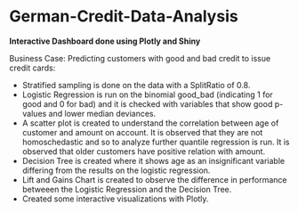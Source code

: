# German-Credit-Data-Analysis

**Interactive Dashboard done using Plotly and Shiny**

Business Case:
Predicting customers with good and bad credit to issue credit cards:
  - Stratified sampling is done on the data with a SplitRatio of 0.8.
  - Logistic Regression is run on the binomial good_bad (indicating 1 for good and 0 for bad) and it is checked with variables that show good p-values and lower median deviances.
  - A scatter plot is created to understand the correlation between age of customer and amount on account. It is observed that they are not homoschedastic and so to analyze further quantile regression is run. It is observed that older customers have positive relation with amount.
  - Decision Tree is created where it shows age as an insignificant variable differing from the results on the logistic regression.
  - Lift and Gains Chart is created to observe the difference in performance betweeen the Logistic Regression and the Decision Tree.
  - Created some interactive visualizations with Plotly.
  

